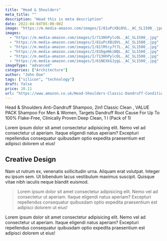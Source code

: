 ```yaml
---
title: "Head & Shoulders"
meta_title: ""
description: "Head this is meta description"
date: 2022-04-04T05:00:00Z
image: "https://m.media-amazon.com/images/I/81uPcXBi0VL._AC_SL1500_.jpg"
images:
  - "https://m.media-amazon.com/images/I/713HhPylcOL._AC_SL1500_.jpg"
  - "https://m.media-amazon.com/images/I/81uPcXBi0VL._AC_SL1500_.jpg"
  - "https://m.media-amazon.com/images/I/81lMtcy7t7L._AC_SL1500_.jpg"
  - "https://m.media-amazon.com/images/I/810geNkiNQL._AC_SL1500_.jpg"
  - "https://m.media-amazon.com/images/I/713HhPylcOL._AC_SL1500_.jpg"
  - "https://m.media-amazon.com/images/I/61NEXkGJygL._AC_SL1500_.jpg"
imageType: "advanced"
categories: ["Architecture"]
author: "John Doe"
tags: ["silicon", "technology"]
draft: false
price: 10.11
url: "https://www.amazon.co.uk/Head-Shoulders-Classic-Dandruff-Conditioner/dp/B00QPROY9U/ref=sr_1_10_mod_primary_new"
---
```


Head & Shoulders Anti-Dandruff Shampoo, 2in1 Classic Clean , VALUE PACK Shampoo For Men & Women, Targets Dandruff Root Cause For Up To 100% Flake-Free, Clinically Proven Deep Clean, 1 l (Pack of 1)

Lorem ipsum dolor sit amet consectetur adipisicing elit. Nemo vel ad consectetur ut aperiam. Itaque eligendi natus aperiam? Excepturi repellendus consequatur quibusdam optio expedita praesentium est adipisci dolorem ut eius!

## Creative Design

Nam ut rutrum ex, venenatis sollicitudin urna. Aliquam erat volutpat. Integer eu ipsum sem. Ut bibendum lacus vestibulum maximus suscipit. Quisque vitae nibh iaculis neque blandit euismod.

> Lorem ipsum dolor sit amet consectetur adipisicing elit. Nemo vel ad consectetur ut aperiam. Itaque eligendi natus aperiam? Excepturi repellendus consequatur quibusdam optio expedita praesentium est adipisci dolorem ut eius!

Lorem ipsum dolor sit amet consectetur adipisicing elit. Nemo vel ad consectetur ut aperiam. Itaque eligendi natus aperiam? Excepturi repellendus consequatur quibusdam optio expedita praesentium est adipisci dolorem ut eius!
